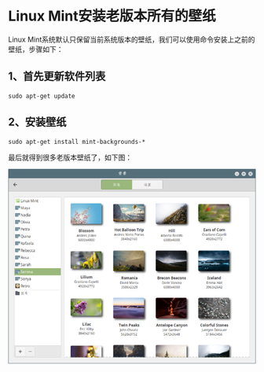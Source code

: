 # Linux Mint安装老版本所有的壁纸

Linux Mint系统默认只保留当前系统版本的壁纸，我们可以使用命令安装上之前的壁纸，步骤如下：

## 1、首先更新软件列表

```shell
sudo apt-get update
```

## 2、安装壁纸

```shell
sudo apt-get install mint-backgrounds-*
```

最后就得到很多老版本壁纸了，如下图：

![mint.png](../img/01-01.png)
